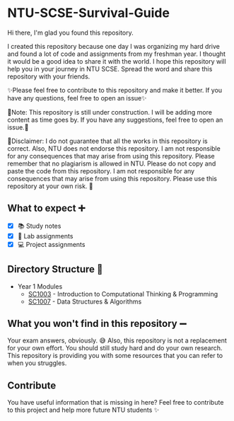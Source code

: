 # NTU-SCSE-Survival-Guide
Hi there, I'm glad you found this repository.

I created this repository because one day I was organizing my hard drive and found a lot of code and assignments from my freshman year. I thought it would be a good idea to share it with the world. I hope this repository will help you in your journey in NTU SCSE. Spread the word and share this repository with your friends.

:sparkles:Please feel free to contribute to this repository and make it better. If you have any questions, feel free to open an issue:sparkles:

:pushpin:Note: This repository is still under construction. I will be adding more content as time goes by. If you have any suggestions, feel free to open an issue.:pushpin:

:no_entry_sign:Disclaimer: I do not guarantee that all the works in this repository is correct. Also, NTU does not endorse this repository. I am not responsible for any consequences that may arise from using this repository. Please remember that no plagiarism is allowed in NTU. Please do not copy and paste the code from this repository. I am not responsible for any consequences that may arise from using this repository. Please use this repository at your own risk. :no_entry_sign:

## What to expect :heavy_plus_sign:

- [x] :books: Study notes
- [x] :page_with_curl: Lab assignments
- [x] :computer: Project assignments 

## Directory Structure :file_folder:
* Year 1 Modules
  * [SC1003](https://github.com/Ry3nG/NTU-SCSE-Survival-Guide/blob/63125223ba3fbce1692d6bb430d10afd18555996/Year1/SC1003) - Introduction to Computational Thinking & Programming 
  * [SC1007](https://github.com/Ry3nG/NTU-SCSE-Survival-Guide/blob/63125223ba3fbce1692d6bb430d10afd18555996/Year1/SC1007) - Data Structures & Algorithms 

## What you won't find in this repository :heavy_minus_sign:
Your exam answers, obviously. :sweat_smile:
Also, this repository is not a replacement for your own effort. You should still study hard and do your own research. This repository is providing you with some resources that you can refer to when you struggles.


## Contribute
You have useful information that is missing in here? 
Feel free to contribute to this project and help more future NTU students :sparkles: